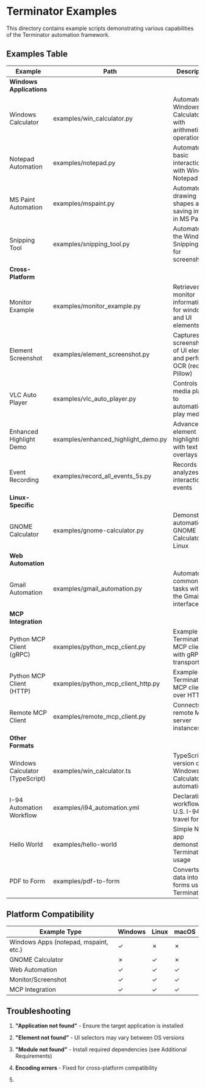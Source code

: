 # Terminator Examples

This directory contains example scripts demonstrating various capabilities of the Terminator automation framework.


## Examples Table

| Example | Path | Description |
|---------|------|-------------|
| **Windows Applications** | | |
| Windows Calculator | examples/win_calculator.py | Automates Windows Calculator with arithmetic operations |
| Notepad Automation | examples/notepad.py | Automates basic interactions with Windows Notepad |
| MS Paint Automation | examples/mspaint.py | Automates drawing shapes and saving images in MS Paint |
| Snipping Tool | examples/snipping_tool.py | Automates the Windows Snipping Tool for screenshots |
| **Cross-Platform** | | |
| Monitor Example | examples/monitor_example.py | Retrieves monitor information for windows and UI elements |
| Element Screenshot | examples/element_screenshot.py | Captures screenshots of UI elements and performs OCR (requires Pillow) |
| VLC Auto Player | examples/vlc_auto_player.py | Controls VLC media player to automatically play media |
| Enhanced Highlight Demo | examples/enhanced_highlight_demo.py | Advanced UI element highlighting with text overlays |
| Event Recording | examples/record_all_events_5s.py | Records and analyzes user interaction events |
| **Linux-Specific** | | |
| GNOME Calculator | examples/gnome-calculator.py | Demonstrates automation of GNOME Calculator on Linux |
| **Web Automation** | | |
| Gmail Automation | examples/gmail_automation.py | Automates common tasks within the Gmail web interface |
| **MCP Integration** | | |
| Python MCP Client (gRPC) | examples/python_mcp_client.py | Example Terminator MCP client with gRPC transport |
| Python MCP Client (HTTP) | examples/python_mcp_client_http.py | Example Terminator MCP client over HTTP |
| Remote MCP Client | examples/remote_mcp_client.py | Connects to remote MCP server instances |
| **Other Formats** | | |
| Windows Calculator (TypeScript) | examples/win_calculator.ts | TypeScript version of Windows Calculator automation |
| I-94 Automation Workflow | examples/i94_automation.yml | Declarative workflow for U.S. I-94 travel form |
| Hello World | examples/hello-world | Simple Next.js app demonstrating Terminator usage |
| PDF to Form | examples/pdf-to-form | Converts PDF data into web forms using Terminator |

## Platform Compatibility

| Example Type | Windows | Linux | macOS |
|--------------|---------|-------|-------|
| Windows Apps (notepad, mspaint, etc.) | ✓ | ✗ | ✗ |
| GNOME Calculator | ✗ | ✓ | ✗ |
| Web Automation | ✓ | ✓ | ✓ |
| Monitor/Screenshot | ✓ | ✓ | ✓ |
| MCP Integration | ✓ | ✓ | ✓ |

## Troubleshooting

1. **"Application not found"** - Ensure the target application is installed
2. **"Element not found"** - UI selectors may vary between OS versions
3. **"Module not found"** - Install required dependencies (see Additional Requirements)
4. **Encoding errors** - Fixed for cross-platform compatibility

5. 
